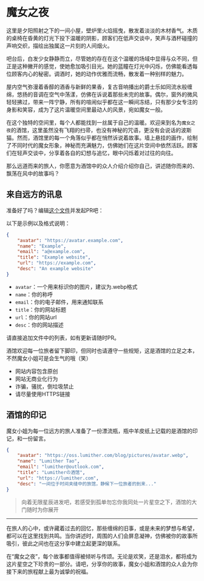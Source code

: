 # 魔女之夜

这里是夕阳照射之下的一间小屋，壁炉里火焰摇曳，散发着淡淡的木材香气。木质的桌椅在昏黄的灯光下投下温暖的阴影，顾客们在低声交谈中，笑声与酒杯碰撞的声响交织，描绘出独属这一片刻的人间烟火。

吧台后，白发少女静静而立，尽管她的存在在这个温暖的场域中显得与众不同，但正是这种撇开的感觉，使她愈加吸引目光。她的蓝瞳在灯光中闪烁，仿佛能看透每位顾客内心的秘密。调酒时，她的动作优雅而流畅，散发着一种别样的魅力。

屋内空气弥漫着香醇的酒香与新鲜的果香，复古音响播出的爵士乐如同流水般缠绵，悠扬的音调在空气中荡漾，仿佛在诉说着那些未完的故事。偶尔，窗外的微风轻轻拂过，带来一阵宁静，所有的喧闹似乎都在这一瞬间冻结，只有那少女专注的身影和笑容，成为了这片温暖空间里最动人的风景，宛如魔女一般。

在这个独特的空间里，每个人都能找到一丝属于自己的温暖。欢迎来到名为`魔女之夜`的酒馆，这里虽然没有飞翔的扫帚，也没有神秘的咒语，更没有会说话的波斯猫。然而，酒馆里的每一个角落似乎都在悄然诉说着故事。墙上悬挂的画作，绘制了不同时代的魔女形象，神秘而充满魅力，仿佛她们在这片空间中依然活跃。顾客们在轻声交谈中，分享着各自的幻想与追忆，眼中闪烁着对过往的向往。

那么远道而来的旅人，你愿意为酒馆中的众人介绍介绍你自己，讲述随你而来的、飘荡在风中的故事吗？

## 来自远方的讯息

准备好了吗？编辑[这个文件](/friends.json)并发起PR吧：

以下是示例以及格式说明：
```json
{
    "avatar": "https://avatar.example.com",
    "name": "Example",
    "email": "a@example.com",
    "title": "Example website",
    "url": "https://example.com",
    "desc": "An example website"
}
```
- `avatar`：一个用来标识你的图片，建议为.webp格式
- `name`：你的称呼
- `email`：你的电子邮件，用来通知联系
- `title`：你的网站标题
- `url`：你的网站url
- `desc`：你的网站描述

请直接追加文件中的列表，如有更新请随时PR。

酒馆欢迎每一位旅者留下脚印，但同时也请遵守一些规矩，这是酒馆的立足之本，不然魔女小姐可是会生气的哦（笑）
- 网站内容包含原创
- 网站无商业化行为
- 诈骗，骚扰，倒垃圾禁止
- 请尽量使用HTTPS链接

## 酒馆的印记 

魔女小姐为每一位远方的旅人准备了一份漂流瓶，瓶中羊皮纸上记载的是酒馆的印记，和一份留言。
```json
{
    "avatar": "https://oss.lumither.com/blog/pictures/avatar.webp",
    "name": "Lumither Tao",
    "email": "lumither@outlook.com",
    "title": "Lumitherの酒馆",
    "url": "https://lumither.com",
    "desc": "一间位于时间夹缝中的旅馆，静候下一位旅者的到来..."
}
```
> 向着无限星辰进发吧，若感受到孤单勿忘你我同处一片星空之下，酒馆的大门随时为你展开


--- 

在旅人的心中，或许藏着过去的回忆，那些缠绵的旧事，或是未来的梦想与希望，都可以在这里找到共鸣。当你讲述时，周围的人们会屏息凝神，仿佛被你的故事所吸引，彼此之间也在这分享中建立起更深的联系。

在“魔女之夜”，每个故事都值得被倾听与传颂。无论是欢笑，还是泪水，都将成为这片星空之下珍贵的一部分。请吧，分享你的故事，魔女小姐和酒馆的众人会为你接下来的旅程献上最为诚挚的祝福。
